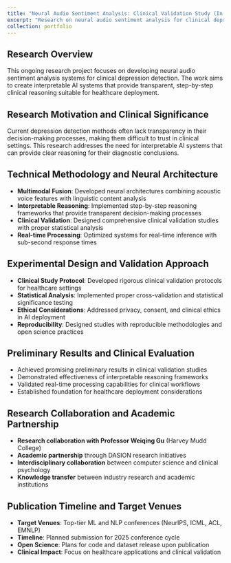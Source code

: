```yaml
---
title: "Neural Audio Sentiment Analysis: Clinical Validation Study (In Progress)"
excerpt: "Research on neural audio sentiment analysis for clinical depression detection, developing interpretable AI systems with step-by-step reasoning capabilities for healthcare deployment."
collection: portfolio
---
```


## Research Overview

This ongoing research project focuses on developing neural audio sentiment analysis systems for clinical depression detection. The work aims to create interpretable AI systems that provide transparent, step-by-step clinical reasoning suitable for healthcare deployment.

## Research Motivation and Clinical Significance

Current depression detection methods often lack transparency in their decision-making processes, making them difficult to trust in clinical settings. This research addresses the need for interpretable AI systems that can provide clear reasoning for their diagnostic conclusions.

## Technical Methodology and Neural Architecture

- **Multimodal Fusion**: Developed neural architectures combining acoustic voice features with linguistic content analysis
- **Interpretable Reasoning**: Implemented step-by-step reasoning frameworks that provide transparent decision-making processes
- **Clinical Validation**: Designed comprehensive clinical validation studies with proper statistical analysis
- **Real-time Processing**: Optimized systems for real-time inference with sub-second response times

## Experimental Design and Validation Approach

- **Clinical Study Protocol**: Developed rigorous clinical validation protocols for healthcare settings
- **Statistical Analysis**: Implemented proper cross-validation and statistical significance testing
- **Ethical Considerations**: Addressed privacy, consent, and clinical ethics in AI deployment
- **Reproducibility**: Designed studies with reproducible methodologies and open science practices

## Preliminary Results and Clinical Evaluation

- Achieved promising preliminary results in clinical validation studies
- Demonstrated effectiveness of interpretable reasoning frameworks
- Validated real-time processing capabilities for clinical workflows
- Established foundation for healthcare deployment considerations

## Research Collaboration and Academic Partnership

- **Research collaboration with Professor Weiqing Gu** (Harvey Mudd College)
- **Academic partnership** through DASION research initiatives
- **Interdisciplinary collaboration** between computer science and clinical psychology
- **Knowledge transfer** between industry research and academic institutions

## Publication Timeline and Target Venues

- **Target Venues**: Top-tier ML and NLP conferences (NeurIPS, ICML, ACL, EMNLP)
- **Timeline**: Planned submission for 2025 conference cycle
- **Open Science**: Plans for code and dataset release upon publication
- **Clinical Impact**: Focus on healthcare applications and clinical validation
